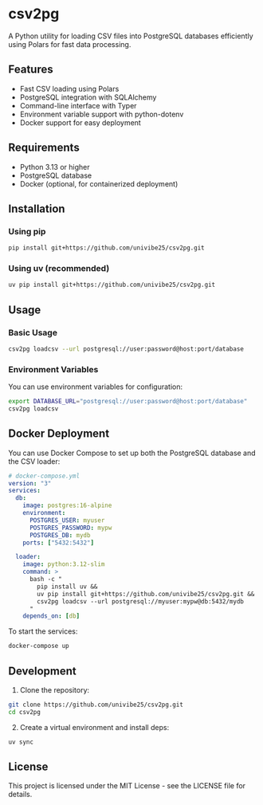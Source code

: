# csv2pg

A Python utility for loading CSV files into PostgreSQL databases efficiently using Polars for fast data processing.

## Features

- Fast CSV loading using Polars
- PostgreSQL integration with SQLAlchemy
- Command-line interface with Typer
- Environment variable support with python-dotenv
- Docker support for easy deployment

## Requirements

- Python 3.13 or higher
- PostgreSQL database
- Docker (optional, for containerized deployment)

## Installation

### Using pip

```bash
pip install git+https://github.com/univibe25/csv2pg.git
```

### Using uv (recommended)

```bash
uv pip install git+https://github.com/univibe25/csv2pg.git
```

## Usage

### Basic Usage

```bash
csv2pg loadcsv --url postgresql://user:password@host:port/database
```

### Environment Variables

You can use environment variables for configuration:

```bash
export DATABASE_URL="postgresql://user:password@host:port/database"
csv2pg loadcsv
```

## Docker Deployment

You can use Docker Compose to set up both the PostgreSQL database and the CSV loader:

```yaml
# docker-compose.yml
version: "3"
services:
  db:
    image: postgres:16-alpine
    environment:
      POSTGRES_USER: myuser
      POSTGRES_PASSWORD: mypw
      POSTGRES_DB: mydb
    ports: ["5432:5432"]

  loader:
    image: python:3.12-slim
    command: >
      bash -c "
        pip install uv &&
        uv pip install git+https://github.com/univibe25/csv2pg.git &&
        csv2pg loadcsv --url postgresql://myuser:mypw@db:5432/mydb
      "
    depends_on: [db]
```

To start the services:

```bash
docker-compose up
```

## Development

1. Clone the repository:
```bash
git clone https://github.com/univibe25/csv2pg.git
cd csv2pg
```

2. Create a virtual environment and install deps:
```bash
uv sync
```

## License

This project is licensed under the MIT License - see the LICENSE file for details.